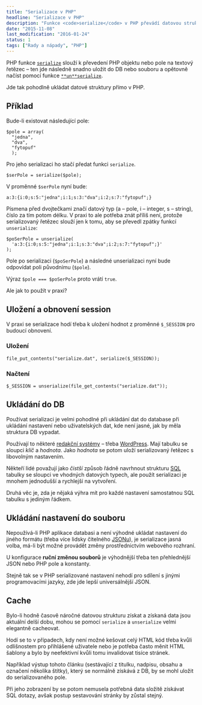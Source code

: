 ```yaml
---
title: "Serializace v PHP"
headline: "Serializace v PHP"
description: "Funkce <code>serialize</code> v PHP převádí datovou strukturu na řetězec uložitelný do souboru nebo database."
date: "2015-11-08"
last_modification: "2016-01-24"
status: 1
tags: ["Rady a nápady", "PHP"]
---
```


PHP funkce [`serialize`](http://php.net/manual/en/function.serialize.php) slouží k převedení PHP objektu nebo pole na textový řetězec – ten jde následně snadno uložit do DB nebo souboru a opětovně načíst pomocí funkce [`**un**serialize`](http://php.net/manual/en/function.unserialize.php).

Jde tak pohodlně ukládat datové struktury přímo v PHP.

## Příklad

Bude-li existovat následující pole:

```
$pole = array(
  "jedna",
  "dva",
  "fytopuf"
  );
```

Pro jeho serializaci ho stačí předat funkci `serialize`.

```
$serPole = serialize($pole);
```

V proměnné `$serPole` nyní bude:

```
a:3:{i:0;s:5:"jedna";i:1;s:3:"dva";i:2;s:7:"fytopuf";}
```

Písmena před dvojtečkami značí datový typ (a – pole, i – integer, s – string), číslo za tím potom délku. V praxi to ale potřeba znát příliš není, protože serializovaný řetězec slouží jen k tomu, aby se převedl zpátky funkcí `unserialize`:

```
$poSerPole = unserialize(
  'a:3:{i:0;s:5:"jedna";i:1;s:3:"dva";i:2;s:7:"fytopuf";}'
);
```

Pole po serializaci (`$poSerPole`) a následné unserializaci nyní bude odpovídat poli původnímu (`$pole`).

Výraz `$pole === $poSerPole` proto vrátí `true`.

Ale jak to použít v praxi?

## Uložení a obnovení session

V praxi se serializace hodí třeba k uložení hodnot z proměnné `$_SESSION` pro budoucí obnovení.

### Uložení

```
file_put_contents("serialize.dat", serialize($_SESSION));
```

### Načtení

```
$_SESSION = unserialize(file_get_contents("serialize.dat"));
```

## Ukládání do DB

Používat serializaci je velmi pohodlné při ukládání dat do database při ukládání nastavení nebo uživatelských dat, kde není jasné, jak by měla struktura DB vypadat.

Používají to některé [redakční systémy](/cms) – třeba [WordPress](/wordpress). Mají tabulku se sloupci *klíč* a *hodnota*. Jako *hodnota* se potom uloží serializovaný řetězec s libovolným nastavením.

Někteří lidé považují jako *čistší* způsob řádně navrhnout strukturu [SQL](/sql) tabulky se sloupci ve vhodných datových typech, ale použít serializaci je mnohem jednodušší a rychlejší na vytvoření.

Druhá věc je, zda je nějaká výhra mít pro každé nastavení samostatnou SQL tabulku s jediným řádkem.

## Ukládání nastavení do souboru

Nepoužívá-li PHP aplikace databasi a není výhodné ukládat nastavení do jiného formátu (třeba více lidsky čitelného [JSONu](/json)), je serializace jasná volba, má-li být možné provádět změny prostřednictvím webového rozhraní.

U konfigurace **ruční změnou souborů** je výhodnější třeba ten přehlednější JSON nebo PHP pole a konstanty.

Stejně tak se v PHP serializované nastavení nehodí pro sdílení s jinými programovacími jazyky, zde jde lepší universálnější JSON.

## Cache

Bylo-li hodně časově náročné datovou strukturu získat a získaná data jsou aktuální delší dobu, mohou se pomocí `serialize` a `unserialize` velmi elegantně cacheovat.

Hodí se to v případech, kdy není možné kešovat celý HTML kód třeba kvůli odlišnostem pro přihlášené uživatele nebo je potřeba často měnit HTML šablony a bylo by neefektivní kvůli tomu invalidovat tisíce stránek.

Například výstup tohoto článku (sestávající z titulku, nadpisu, obsahu a označení několika štítky), který se normálně získává z DB, by se mohl uložit do serializovaného pole.

Při jeho zobrazení by se potom nemusela potřebná data složitě získávat SQL dotazy, avšak postup sestavování stránky by zůstal stejný.